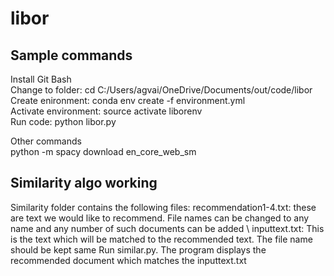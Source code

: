 # libor
## Sample commands
Install Git Bash\
Change to folder: cd C:/Users/agvai/OneDrive/Documents/out/code/libor \
Create enironment: conda env create -f environment.yml \
Activate environment: source activate liborenv \
Run code: python libor.py 

Other commands\
python -m spacy download en_core_web_sm

## Similarity algo working
Similarity folder contains the following files:
recommendation1-4.txt: these are text we would like to recommend. File names can be changed to any name and any number of such documents can be added \ 
inputtext.txt: This is the text which will be matched to the recommended text. The file name should be kept same
Run similar.py. The program displays the recommended document which matches the inputtext.txt

